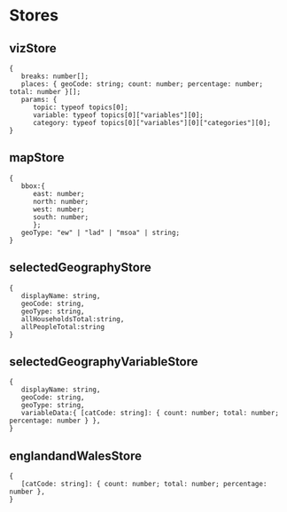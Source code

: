 # Stores

## vizStore

    {
       breaks: number[];
       places: { geoCode: string; count: number; percentage: number; total: number }[];
       params: {
          topic: typeof topics[0];
          variable: typeof topics[0]["variables"][0];
          category: typeof topics[0]["variables"][0]["categories"][0];
    }

## mapStore

    {
       bbox:{
          east: number;
          north: number;
          west: number;
          south: number;
          };
       geoType: "ew" | "lad" | "msoa" | string;
    }

## selectedGeographyStore

    {
       displayName: string,
       geoCode: string,
       geoType: string,
       allHouseholdsTotal:string,
       allPeopleTotal:string
    }

## selectedGeographyVariableStore

    {
       displayName: string,
       geoCode: string,
       geoType: string,
       variableData:{ [catCode: string]: { count: number; total: number; percentage: number } },
    }

## englandandWalesStore

    {
       [catCode: string]: { count: number; total: number; percentage: number },
    }
